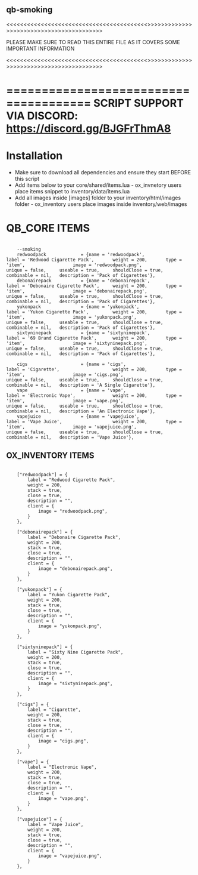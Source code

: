 ## qb-smoking


<<<<<<<<<<<<<<<<<<<<<<<<<<<<<<<<<<<<<<<<<>>>>>>>>>>>>>>>>>>>>>>>>>>>>>>>>>>>>>>>>>

PLEASE MAKE SURE TO READ THIS ENTIRE FILE AS IT COVERS SOME IMPORTANT INFORMATION

<<<<<<<<<<<<<<<<<<<<<<<<<<<<<<<<<<<<<<<<<>>>>>>>>>>>>>>>>>>>>>>>>>>>>>>>>>>>>>>>>>

======================================
SCRIPT SUPPORT VIA DISCORD: https://discord.gg/BJGFrThmA8
======================================




# Installation

- Make sure to download all dependencies and ensure they start BEFORE this script
- Add items below to your core/shared/items.lua - ox_invnetory users place items snippet to inventory/data/items.lua
- Add all images inside [images] folder to your inventory/html/images folder - ox_inventory users place images inside inventory/web/images




# QB_CORE ITEMS

```

    --smoking
    redwoodpack 			= {name = 'redwoodpack', 			 	  	  	label = 'Redwood Cigarette Pack', 		weight = 200, 		type = 'item', 					image = 'redwoodpack.png', 				unique = false, 	useable = true, 	shouldClose = true,   combinable = nil,   description = 'Pack of Cigarettes'},
	debonairepack 			= {name = 'debonairepack', 			 	  	  	label = 'Debonaire Cigarette Pack', 	weight = 200, 		type = 'item', 					image = 'debonairepack.png', 			unique = false, 	useable = true, 	shouldClose = true,   combinable = nil,   description = 'Pack of Cigarettes'},
	yukonpack 				= {name = 'yukonpack', 			 	  	  	    label = 'Yukon Cigarette Pack', 		weight = 200, 		type = 'item', 					image = 'yukonpack.png', 				unique = false, 	useable = true, 	shouldClose = true,   combinable = nil,   description = 'Pack of Cigarettes'},
	sixtyninepack 			= {name = 'sixtyninepack', 			 	  	  	label = '69 Brand Cigarette Pack', 		weight = 200, 		type = 'item', 					image = 'sixtyninepack.png', 			unique = false, 	useable = true, 	shouldClose = true,   combinable = nil,   description = 'Pack of Cigarettes'},

	cigs 					= {name = 'cigs', 			 	  	  		    label = 'Cigarette', 				    weight = 200, 		type = 'item', 					image = 'cigs.png', 					unique = false, 	useable = true, 	shouldClose = true,   combinable = nil,   description = 'A Single Cigarette'},
	vape 					= {name = 'vape', 			 	  	  		    label = 'Electronic Vape', 				weight = 200, 		type = 'item', 					image = 'vape.png', 					unique = false, 	useable = true, 	shouldClose = true,   combinable = nil,   description = 'An Electronic Vape'},
	vapejuice 				= {name = 'vapejuice', 			 	  	  		label = 'Vape Juice', 				    weight = 200, 		type = 'item', 					image = 'vapejuice.png', 				unique = false, 	useable = true, 	shouldClose = true,   combinable = nil,   description = 'Vape Juice'},

```

## OX_INVENTORY ITEMS

```

    ["redwoodpack"] = {
		label = "Redwood Cigarette Pack",
		weight = 200,
		stack = true,
		close = true,
		description = "",
		client = {
			image = "redwoodpack.png",
		}
	},

    ["debonairepack"] = {
		label = "Debonaire Cigarette Pack",
		weight = 200,
		stack = true,
		close = true,
		description = "",
		client = {
			image = "debonairepack.png",
		}
	},

    ["yukonpack"] = {
		label = "Yukon Cigarette Pack",
		weight = 200,
		stack = true,
		close = true,
		description = "",
		client = {
			image = "yukonpack.png",
		}
	},

    ["sixtyninepack"] = {
		label = "Sixty Nine Cigarette Pack",
		weight = 200,
		stack = true,
		close = true,
		description = "",
		client = {
			image = "sixtyninepack.png",
		}
	},

    ["cigs"] = {
		label = "Cigarette",
		weight = 200,
		stack = true,
		close = true,
		description = "",
		client = {
			image = "cigs.png",
		}
	},

    ["vape"] = {
		label = "Electronic Vape",
		weight = 200,
		stack = true,
		close = true,
		description = "",
		client = {
			image = "vape.png",
		}
	},

    ["vapejuice"] = {
		label = "Vape Juice",
		weight = 200,
		stack = true,
		close = true,
		description = "",
		client = {
			image = "vapejuice.png",
		}
	},

```